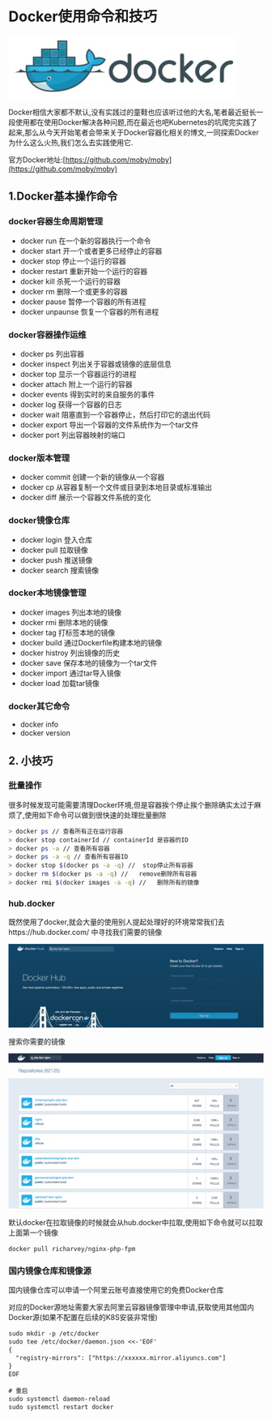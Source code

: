 # Docker使用命令和技巧

![](https://github.com/sunmi-OS/KubernetesDoc/blob/master/src/images/1.png)

Docker相信大家都不默认,没有实践过的童鞋也应该听过他的大名,笔者最近挺长一段使用都在使用Docker解决各种问题,而在最近也吧Kubernetes的坑爬完实践了起来,那么从今天开始笔者会带来关于Docker容器化相关的博文,一同探索Docker为什么这么火热,我们怎么去实践使用它.

官方Docker地址:[https://github.com/moby/moby](https://github.com/moby/moby)

## 1.Docker基本操作命令

### docker容器生命周期管理

- docker run 在一个新的容器执行一个命令
- docker start 开一个或者更多已经停止的容器
- docker stop 停止一个运行的容器
- docker restart 重新开始一个运行的容器
- docker kill 杀死一个运行的容器
- docker rm 删除一个或更多的容器
- docker pause 暂停一个容器的所有进程
- docker unpaunse 恢复一个容器的所有进程

### docker容器操作运维

- docker ps 列出容器
- docker inspect 列出关于容器或镜像的底层信息
- docker top 显示一个容器运行的进程
- docker attach 附上一个运行的容器
- docker events 得到实时的来自服务的事件
- docker log 获得一个容器的日志
- docker wait 阻塞直到一个容器停止，然后打印它的退出代码
- docker export 导出一个容器的文件系统作为一个tar文件
- docker port 列出容器映射的端口

### docker版本管理

- docker commit 创建一个新的镜像从一个容器
- docker cp 从容器复制一个文件或目录到本地目录或标准输出
- docker diff 展示一个容器文件系统的变化

### docker镜像仓库

- docker login 登入仓库
- docker pull 拉取镜像
- docker push 推送镜像
- docker search 搜索镜像

### docker本地镜像管理

- docker images 列出本地的镜像
- docker rmi 删除本地的镜像
- docker tag 打标签本地的镜像
- docker build 通过Dockerfile构建本地的镜像
- docker histroy 列出镜像的历史
- docker save 保存本地的镜像为一个tar文件
- docker import 通过tar导入镜像
- docker load 加载tar镜像

### docker其它命令

- docker info
- docker version

## 2. 小技巧

### 批量操作

很多时候发现可能需要清理Docker环境,但是容器挨个停止挨个删除确实太过于麻烦了,使用如下命令可以做到很快速的处理批量删除

```bash
> docker ps // 查看所有正在运行容器
> docker stop containerId // containerId 是容器的ID
> docker ps -a // 查看所有容器
> docker ps -a -q // 查看所有容器ID
> docker stop $(docker ps -a -q) //  stop停止所有容器
> docker rm $(docker ps -a -q) //   remove删除所有容器
> docker rmi $(docker images -a -q) //   删除所有的镜像
```

### hub.docker

既然使用了docker,就会大量的使用别人提起处理好的环境常常我们去https://hub.docker.com/ 中寻找我们需要的镜像

![](../images/6.png)

搜索你需要的镜像

![](../images/5.png)

默认docker在拉取镜像的时候就会从hub.docker中拉取,使用如下命令就可以拉取上面第一个镜像

```
docker pull richarvey/nginx-php-fpm
```


### 国内镜像仓库和镜像源

国内镜像仓库可以申请一个阿里云账号直接使用它的免费Docker仓库

对应的Docker源地址需要大家去阿里云容器镜像管理中申请,获取使用其他国内Docker源(如果不配置在后续的K8S安装非常慢)

```
sudo mkdir -p /etc/docker
sudo tee /etc/docker/daemon.json <<-'EOF'
{
  "registry-mirrors": ["https://xxxxxx.mirror.aliyuncs.com"]
}
EOF

# 重启
sudo systemctl daemon-reload
sudo systemctl restart docker
```


